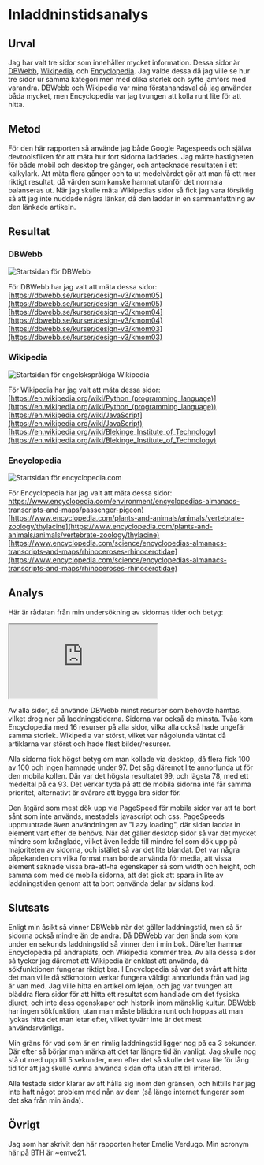 Inladdninstidsanalys
=======================

Urval
-----------------------
Jag har valt tre sidor som innehåller mycket information. Dessa sidor är [DBWebb](https://dbwebb.se/), [Wikipedia](https://en.wikipedia.org/wiki/Main_Page), och [Encyclopedia](https://www.encyclopedia.com/). Jag valde dessa då jag ville se hur tre sidor ur samma kategori men med olika storlek och syfte jämförs med varandra. DBWebb och Wikipedia var mina förstahandsval då jag använder båda mycket, men Encyclopedia var jag tvungen att kolla runt lite för att hitta.

Metod
-----------------------
För den här rapporten så använde jag både Google Pagespeeds och själva devtoolsfliken för att mäta hur fort sidorna laddades. Jag mätte hastigheten för både mobil och desktop tre gånger, och antecknade resultaten i ett kalkylark. Att mäta flera gånger och ta ut medelvärdet gör att man få ett mer riktigt resultat, då värden som kanske hamnat utanför det normala balanseras ut. När jag skulle mäta Wikipedias sidor så fick jag vara försiktig så att jag inte nuddade några länkar, då den laddar in en sammanfattning av den länkade artikeln.

Resultat
-----------------------
### DBWebb
![Startsidan för DBWebb](portfolio/../../assets/img/dbwebb.PNG "Startsidan för DBWebb")

För DBWebb har jag valt att mäta dessa sidor:
<br> [https://dbwebb.se/kurser/design-v3/kmom05](https://dbwebb.se/kurser/design-v3/kmom05)
<br> [https://dbwebb.se/kurser/design-v3/kmom04](https://dbwebb.se/kurser/design-v3/kmom04)
<br> [https://dbwebb.se/kurser/design-v3/kmom03](https://dbwebb.se/kurser/design-v3/kmom03)

### Wikipedia
![Startsidan för engelskspråkiga Wikipedia](portfolio/../../assets/img/wikipedia.PNG "Startsidan för engelskspråkiga Wikipedia")

För Wikipedia har jag valt att mäta dessa sidor:
<br> [https://en.wikipedia.org/wiki/Python_(programming_language)](https://en.wikipedia.org/wiki/Python_(programming_language))
<br> [https://en.wikipedia.org/wiki/JavaScript](https://en.wikipedia.org/wiki/JavaScript)
<br> [https://en.wikipedia.org/wiki/Blekinge_Institute_of_Technology](https://en.wikipedia.org/wiki/Blekinge_Institute_of_Technology)

### Encyclopedia
![Startsidan för encyclopedia.com](portfolio/../../assets/img/encyclopedia.PNG "Startsidan för encyclopedia.com")

För Encyclopedia har jag valt att mäta dessa sidor:
<br> [https://www.encyclopedia.com/environment/encyclopedias-almanacs-transcripts-and-maps/passenger-pigeon)](https://www.encyclopedia.com/environment/encyclopedias-almanacs-transcripts-and-maps/passenger-pigeon)
<br> [https://www.encyclopedia.com/plants-and-animals/animals/vertebrate-zoology/thylacine](https://www.encyclopedia.com/plants-and-animals/animals/vertebrate-zoology/thylacine)
<br> [https://www.encyclopedia.com/science/encyclopedias-almanacs-transcripts-and-maps/rhinoceroses-rhinocerotidae](https://www.encyclopedia.com/science/encyclopedias-almanacs-transcripts-and-maps/rhinoceroses-rhinocerotidae)

Analys
-----------------------
Här är rådatan från min undersökning av sidornas tider och betyg:
<iframe class="calcdoc" src="https://docs.google.com/spreadsheets/d/e/2PACX-1vSszQFA2mGBlblWFumqPY5dEmYe3k83uQNlrOwXGmZEcRQ9O2VbBgMR5Uq6zH2Mg3okIbZWAqR_GRtV/pubhtml?widget=true&amp;headers=false" title="embedded calc doc"></iframe>

Av alla sidor, så använde DBWebb minst resurser som behövde hämtas, vilket drog ner på laddningstiderna. Sidorna var också de minsta. Tvåa kom Encyclopedia med 16 resurser på alla sidor, vilka alla också hade ungefär samma storlek. Wikipedia var störst, vilket var någolunda väntat då artiklarna var störst och hade flest bilder/resurser.

Alla sidorna fick högst betyg om man kollade via desktop, då flera fick 100 av 100 och ingen hamnade under 97. Det såg däremot lite annorlunda ut för den mobila kollen. Där var det högsta resultatet 99, och lägsta 78, med ett medeltal på ca 93. Det verkar tyda på att de mobila sidorna inte får samma prioritet, alternativt är svårare att bygga bra sidor för.

Den åtgärd som mest dök upp via PageSpeed för mobila sidor var att ta bort sånt som inte används, mestadels javascript och css. PageSpeeds uppmuntrade även användningen av "Lazy loading", där sidan laddar in element vart efter de behövs. När det gäller desktop sidor så var det mycket mindre som krånglade, vilket även ledde till mindre fel som dök upp på majoriteten av sidorna, och istället så var det lite blandat. Det var några påpekanden om vilka format man borde använda för media, att vissa element saknade vissa bra-att-ha egenskaper så som width och height, och samma som med de mobila sidorna, att det gick att spara in lite av laddningstiden genom att ta bort oanvända delar av sidans kod.

Slutsats
-----------------------
Enligt min åsikt så vinner DBWebb när det gäller laddningstid, men så är sidorna också mindre än de andra. Då DBWebb var den ända som kom under en sekunds laddningstid så vinner den i min bok. Därefter hamnar Encyclopedia på andraplats, och Wikipedia kommer trea. Av alla dessa sidor så tycker jag däremot att Wikipedia är enklast att använda, då sökfunktionen fungerar riktigt bra. I Encyclopedia så var det svårt att hitta det man ville då sökmotorn verkar fungera väldigt annorlunda från vad jag är van med. Jag ville hitta en artikel om lejon, och jag var tvungen att bläddra flera sidor för att hitta ett resultat som handlade om det fysiska djuret, och inte dess egenskaper och historik inom mänsklig kultur. DBWebb har ingen sökfunktion, utan man måste bläddra runt och hoppas att man lyckas hitta det man letar efter, vilket tyvärr inte är det mest användarvänliga.

Min gräns för vad som är en rimlig laddningstid ligger nog på ca 3 sekunder. Där efter så börjar man märka att det tar längre tid än vanligt. Jag skulle nog stå ut med upp till 5 sekunder, men efter det så skulle det vara lite för lång tid för att jag skulle kunna använda sidan ofta utan att bli irriterad.

Alla testade sidor klarar av att hålla sig inom den gränsen, och hittills har jag inte haft något problem med nån av dem (så länge internet fungerar som det ska från min ända).

Övrigt
-----------------------
Jag som har skrivit den här rapporten heter Emelie Verdugo. Min acronym här på BTH är ~emve21.
